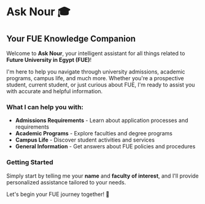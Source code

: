 # Ask Nour 🎓

## Your FUE Knowledge Companion

Welcome to **Ask Nour**, your intelligent assistant for all things related to **Future University in Egypt (FUE)**!

I'm here to help you navigate through university admissions, academic programs, campus life, and much more. Whether you're a prospective student, current student, or just curious about FUE, I'm ready to assist you with accurate and helpful information.

### What I can help you with:

- **Admissions Requirements** - Learn about application processes and requirements
- **Academic Programs** - Explore faculties and degree programs
- **Campus Life** - Discover student activities and services
- **General Information** - Get answers about FUE policies and procedures

### Getting Started

Simply start by telling me your **name** and **faculty of interest**, and I'll provide personalized assistance tailored to your needs.

Let's begin your FUE journey together! 🚀

<style>
@import url('./elements/arabic-rtl.css');
</style>

<script src="./elements/arabic-rtl.js"></script>
